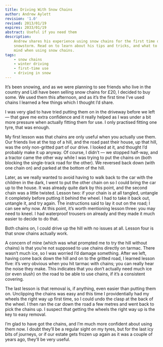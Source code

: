 ```yaml
---
title: Driving With Snow Chains
author: Andrew Aylett
revision: '1.0'
revised: 2013/01/19
expires: 2033/01/19
abstract: Useful if you need them
description:
    Andrew shares his experience using snow chains for the first time during a
    snowstorm. Read on to learn about his tips and tricks, and what to keep in
    mind when using snow chains.
tags:
    - snow chains
    - winter driving
    - first-time use
    - driving in snow
---
```


It’s been snowing, and as we were planning to see friends who live in the
country and Lidl have been selling snow chains for £20, I decided to buy some.
We used them this afternoon, and as it’s the first time I’ve used chains I
learned a few things which I thought I’d share.

I was very glad to have tried putting them on in the driveway before we left —
that gave me extra confidence and it really helped as I was under a bit more
pressure when actually fitting them for use. I only practised fitting one tyre,
that was enough.

My first lesson was that chains are only useful when you actually use them. Our
friends live at the top of a hill, and the road past their house, up that hill,
was the only non-gritted part of our drive. I looked at it, and thought I’d
probably make it up anyway. Of course, I didn’t — we stopped half-way, and a
tractor came the other way while I was trying to put the chains on (both
blocking the single-track road for the other). We reversed back down (with one
chain on) and parked at the bottom of the hill.

Later, as we really wanted to avoid having to walk back to the car with the
children in the dark, I went to put the other chain on so I could bring the car
up to the house. It was already quite dark by this point, and the second chain
was a little twisted. Lesson two: if your chain is at all tangled, untangle it
completely before putting it behind the wheel. I had to take it back out,
untangle it, and try again. The instructions said to lay it out on the road; I
can see why now. At this point, it’s worth mentioning lesson three: you may need
to kneel. I had waterproof trousers on already and they made it much easier to
decide to do that.

Both chains on, I could drive up the hill with no issues at all. Lesson four is
that snow chains actually work.

A concern of mine (which was what prompted me to try the hill without chains) is
that you’re not supposed to use chains directly on tarmac. There wasn’t much
ice, so I was worried I’d damage something. After we left, having come back down
the hill and on to the gritted road, I learned lesson five: it’s very obvious
when you hit tarmac with chains; you can really hear the noise they make. This
indicates that you don’t actually need much ice (or even slush) on the road to
be able to use chains, if it’s a consistent covering.

The last lesson is that removal is, if anything, even easier than putting them
on. Unclipping the chains was easy and this time I providentially had my wheels
the right way up first time, so I could undo the clasp at the back of the wheel.
I then ran the car down the road a few metres and went back to pick the chains
up. I suspect that getting the wheels the right way up is the key to easy
removal.

I’m glad to have got the chains, and I’m much more confident about using them
now. I doubt they’ll be a regular sight on my tyres, but for the last icy bits
of journeys, or if our estate gets frozen up again as it was a couple of years
ago, they’ll be very useful.

